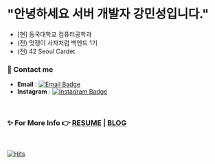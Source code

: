 # "안녕하세요 서버 개발자 강민성입니다."
- [현] 동국대학교 컴퓨터공학과
- (전) 멋쟁이 사자처럼 백엔드 1기
- (전) 42 Seoul Cardet
 
 ### 📨 Contact me
- **Email** : [![Email Badge](https://img.shields.io/badge/Email-d14836?style=flat-square&logo=Gmail&logoColor=white&link=mailto:kdsvip5@naver.com)](mailto:kdsvip5@naver.com)
- **Instagram** : [![Instagram Badge](https://img.shields.io/badge/Instagram-BE1C71?style=flat-square&logo=Instagram&logoColor=white&link=https://www.instagram.com/minnseong98/)](https://www.instagram.com/minnseong98/)

</br>

### ✨ For More Info 👉 [RESUME](https://glistening-drifter-920.notion.site/ec992daa237c45519289a82a2db08287) | [BLOG](https://velog.io/@minnseong) 
     
</br>

[![Hits](https://hits.seeyoufarm.com/api/count/incr/badge.svg?url=https%3A%2F%2Fgithub.com%2Fminnseong%2Fhit-counter&count_bg=%23000000&title_bg=%23333030&icon=discord.svg&icon_color=%23FFFFFF&title=hits&edge_flat=false)](https://hits.seeyoufarm.com)
